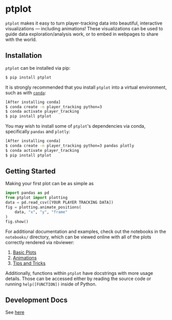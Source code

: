 # ptplot
`ptplot` makes it easy to turn player-tracking data into beautiful,
interactive visualizations — including animations! These visualizations can be used to guide
data exploration/analysis work, or to embed in webpages to share with
the world. 

## Installation

`ptplot` can be installed via pip:

```bash
$ pip install ptplot
```

It is strongly recommended that you install `ptplot` into a virtual
environment, such as with [`conda`](https://docs.conda.io/en/latest/):

```bash
[After installing conda]
$ conda create -n player_tracking python=3
$ conda activate player_tracking
$ pip install ptplot
```

You may wish to install some of `ptplot`'s dependencies
via conda, specifically `pandas` and `plotly`:

```bash
[After installing conda]
$ conda create -n player_tracking python=3 pandas plotly
$ conda activate player_tracking
$ pip install ptplot
```

## Getting Started

Making your first plot can be as simple as

```python
import pandas as pd
from ptplot import plotting
data = pd.read_csv([YOUR PLAYER TRACKING DATA])
fig = plotting.animate_positions(
    data, "x", "y", "frame"
)
fig.show()
```

For additional documentation and examples, check out the
notebooks in the `notebooks/` directory, which can be viewed
online with all of the plots correctly rendered via nbviewer:
1. [Basic Plots](https://nbviewer.jupyter.org/github/AndrewRook/ptplot/blob/main/notebooks/1-Basic_Plots.ipynb)
2. [Animations](https://nbviewer.jupyter.org/github/AndrewRook/ptplot/blob/main/notebooks/2-Animations.ipynb)
3. [Tips and Tricks](https://nbviewer.jupyter.org/github/AndrewRook/ptplot/blob/main/notebooks/3-Tips_and_Tricks.ipynb)

Additionally, functions within `ptplot` have docstrings with
more usage details. Those can be accessed either by reading the
source code or running `help([FUNCTION])` inside of Python. 

## Development Docs

See [here](development.md)